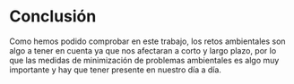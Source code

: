 # Conclusión

Como hemos podido comprobar en este trabajo, los retos ambientales son algo a tener en cuenta ya que nos afectaran a corto y largo plazo, por lo que las medidas de minimización de problemas ambientales es algo muy importante y hay que tener presente en nuestro día a día.
